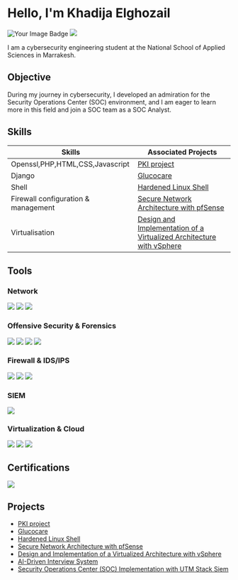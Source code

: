 # Hello, I'm Khadija Elghozail
<img src="https://tryhackme-badges.s3.amazonaws.com/khadija.elghozai.png" alt="Your Image Badge" />
<a href="https://www.linkedin.com/in/khadija-elghozail-7030442a3/"><img src="https://img.shields.io/badge/-LinkedIn-0072b1?&style=for-the-badge&logo=linkedin&logoColor=white" /></a>

I am a cybersecurity engineering student at the National School of Applied Sciences in Marrakesh.

## Objective
During my journey in cybersecurity, I developed an admiration for the Security Operations Center (SOC) environment, and I am eager to learn more in this field and join a SOC team as a SOC Analyst.


## Skills

| Skills                                         | Associated Projects         |
|-----------------------------------------------|----------------------------|
|Openssl,PHP,HTML,CSS,Javascript        | <a href="https://github.com/KhadijaElghozail/PKI-project">PKI project</a>|
|Django        | <a href="https://github.com/KhadijaElghozail/Glucocare">Glucocare</a>|
|Shell       | <a href="https://github.com/KhadijaElghozail/hardened-Linux-Shell-/">Hardened Linux Shell </a>|
|Firewall configuration & management       | <a href="https://github.com/KhadijaElghozail/-Secure-Network-Architecture-with-pfSense-">Secure Network Architecture with pfSense </a>|
|Virtualisation    | <a href="https://github.com/KhadijaElghozail/Design-and-Implementation-of-a-Virtualized-Architecture-with-vSphere">Design and Implementation of a Virtualized Architecture with vSphere </a>|


## Tools

### Network
<div>
    <img src="https://img.shields.io/badge/-Wireshark-1679A7?&style=for-the-badge&logo=Wireshark&logoColor=white" />
    <img src="https://img.shields.io/badge/-Nmap-4F5D95?&style=for-the-badge&logo=Nmap&logoColor=white" />
    <img src="https://img.shields.io/badge/-Burp_Suite-FF6610?&style=for-the-badge&logo=PortSwigger&logoColor=white" />
</div>


### Offensive Security & Forensics
<div>
    <img src="https://img.shields.io/badge/-Metasploit-1F1F1F?&style=for-the-badge&logo=Metasploit&logoColor=white" />
    <img src="https://img.shields.io/badge/-Ghidra-B03060?&style=for-the-badge&logo=Ghidra&logoColor=white" />
    <img src="https://img.shields.io/badge/-Autopsy-005F73?&style=for-the-badge&logoColor=white" />
    <img src="https://img.shields.io/badge/-Volatility-003B6F?&style=for-the-badge&logoColor=white" />
</div>


### Firewall & IDS/IPS
<div>
    <img src="https://img.shields.io/badge/-Suricata-EF3B2D?&style=for-the-badge&logo=Suricata&logoColor=white" />
    <img src="https://img.shields.io/badge/-pfSense-212121?&style=for-the-badge&logo=FreeBSD&logoColor=white" />
    <img src="https://img.shields.io/badge/-FortiGate-E60027?&style=for-the-badge&logo=Fortinet&logoColor=white" />
</div>


### SIEM
<div>
    <img src="https://img.shields.io/badge/-UTMStack_SIEM-FF5733?&style=for-the-badge&logo=UTMStack&logoColor=white" />
</div>


### Virtualization & Cloud
<div>
    <img src="https://img.shields.io/badge/-VMware_vSphere-607078?&style=for-the-badge&logo=VMware&logoColor=white" />
    <img src="https://img.shields.io/badge/-Google_Cloud_Platform-4285F4?&style=for-the-badge&logo=GoogleCloud&logoColor=white" />
    <img src="https://img.shields.io/badge/-Microsoft_Azure-0078D4?&style=for-the-badge&logo=MicrosoftAzure&logoColor=white" />
</div>


## Certifications

<div>
  <img src="https://img.shields.io/badge/-Certified_in_Cybersecurity_(CC)-0066CC?&style=for-the-badge&logo=ISC2&logoColor=white" />
</div>

## Projects
- <a href="https://github.com/KhadijaElghozail/PKI-project">PKI project</a>
- <a href="https://github.com/KhadijaElghozail/Glucocare">Glucocare</a>
- <a href="https://github.com/KhadijaElghozail/hardened-Linux-Shell-/">Hardened Linux Shell </a>
- <a href="https://github.com/KhadijaElghozail/-Secure-Network-Architecture-with-pfSense-">Secure Network Architecture with pfSense </a>
- <a href="https://github.com/KhadijaElghozail/Design-and-Implementation-of-a-Virtualized-Architecture-with-vSphere">Design and Implementation of a Virtualized Architecture with vSphere</a>
- <a href="https://github.com/KhadijaElghozail/-AI-Driven-Interview-System">AI-Driven Interview System </a>
- <a href="https://github.com/KhadijaElghozail/Security-Operations-Center-Implementation-with-UTM-Stack-Siem">Security Operations Center (SOC) Implementation with UTM Stack Siem
</a>

